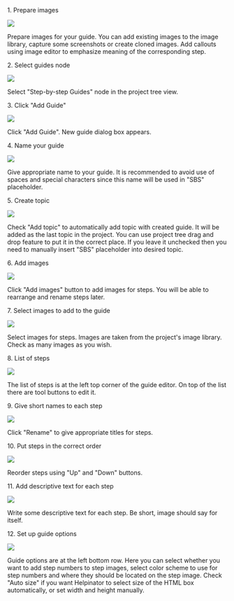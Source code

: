 1\. Prepare images

![](images\imagelibtools.png)

Prepare images for your guide. You can add existing images to the image library, capture some screenshots or create cloned images. Add callouts using image editor to emphasize meaning of the corresponding step.

2\. Select guides node

![](images\guidesselected.png)

Select "Step-by-step Guides" node in the project tree view.

3\. Click "Add Guide"

![](images\guidestools.png)

Click "Add Guide". New guide dialog box appears.

4\. Name your guide

![](images\guidename.png)

Give appropriate name to your guide. It is recommended to avoid use of spaces and special characters since this name will be used in "SBS" placeholder.

5\. Create topic

![](images\createtopic.png)

Check "Add topic" to automatically add topic with created guide. It will be added as the last topic in the project. You can use project tree drag and drop feature to put it in the correct place. 
If you leave it unchecked then you need to manually insert "SBS" placeholder into desired topic.

6\. Add images

![](images\addimages.png)

Click "Add images" button to add images for steps. You will be able to rearrange and rename steps later.

7\. Select images to add to the guide

![](images\selectimage.png)

Select images for steps. Images are taken from the project's image library. Check as many images as you wish.

8\. List of steps

![](images\steps.png)

The list of steps is at the left top corner of the guide editor. On top of the list there are tool buttons to edit it.

9\. Give short names to each step

![](images\namesteps.png)

Click "Rename" to give appropriate titles for steps. 

10\. Put steps in the correct order

![](images\reordersteps.png)

Reorder steps using "Up" and "Down" buttons.

11\. Add descriptive text for each step

![](images\addtext.png)

Write some descriptive text for each step. Be short, image should say for itself.

12\. Set up guide options

![](images\guideoptions.png)

Guide options are at the left bottom row. Here you can select whether you want to add step numbers to step images, select color scheme to use for step numbers and where they should be located on the step image. Check "Auto size" if you want Helpinator to select size of the HTML box automatically, or set width and height manually.


